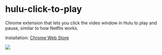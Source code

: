 # hulu-click-to-play
Chrome extension that lets you click the video window in Hulu to play and pause, similar to how Netflix works.

Installation: [Chrome Web Store](https://chrome.google.com/webstore/detail/fpliblacnmibnbjmeeignknploeajhdi)

![](demo.gif)
